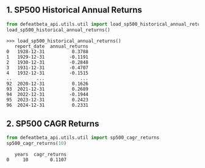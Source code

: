 ## 1. SP500 Historical Annual Returns

```python
from defeatbeta_api.utils.util import load_sp500_historical_annual_returns
load_sp500_historical_annual_returns()
```
```text
>>> load_sp500_historical_annual_returns()
   report_date  annual_returns
0   1928-12-31          0.3788
1   1929-12-31         -0.1191
2   1930-12-31         -0.2848
3   1931-12-31         -0.4707
4   1932-12-31         -0.1515
..         ...             ...
92  2020-12-31          0.1626
93  2021-12-31          0.2689
94  2022-12-31         -0.1944
95  2023-12-31          0.2423
96  2024-12-31          0.2331
```

## 2. SP500 CAGR Returns

```python
from defeatbeta_api.utils.util import sp500_cagr_returns
sp500_cagr_returns(10)
```
```text
   years  cagr_returns
0     10        0.1107
```